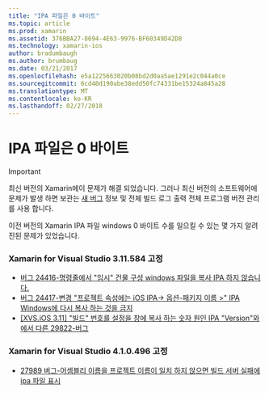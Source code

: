 ```yaml
---
title: "IPA 파일은 0 바이트"
ms.topic: article
ms.prod: xamarin
ms.assetid: 376BBA27-8694-4E63-9976-BF60349D42D8
ms.technology: xamarin-ios
author: bradumbaugh
ms.author: brumbaug
ms.date: 03/21/2017
ms.openlocfilehash: e5a1225663020b08bd2d0aa5ae1291e2c044a0ce
ms.sourcegitcommit: 6cd40d190abe38edd50fc74331be15324a845a28
ms.translationtype: MT
ms.contentlocale: ko-KR
ms.lasthandoff: 02/27/2018
---
```

# <a name="ipa-file-is-0-bytes"></a>IPA 파일은 0 바이트

> [!IMPORTANT]
> 최신 버전의 Xamarin에이 문제가 해결 되었습니다. 그러나 최신 버전의 소프트웨어에 문제가 발생 하면 보관는 [새 버그](~/cross-platform/troubleshooting/questions/howto-file-bug.md) 정보 및 전체 빌드 로그 출력 전체 프로그램 버전 관리를 사용 합니다.



이전 버전의 Xamarin IPA 파일 windows 0 바이트 수를 일으킬 수 있는 몇 가지 알려진된 문제가 있었습니다. 

### <a name="fixed-in-xamarin-for-visual-studio-311584"></a>Xamarin for Visual Studio 3.11.584 고정 
- [버그 24416-명령줄에서 "임시" 건물 구성 windows 파일을 복사 IPA 하지 않습니다.](https://bugzilla.xamarin.com/show_bug.cgi?id=24416)
- [버그 24417-변경 "프로젝트 속성에는 iOS IPA-> 옵션-패키지 이름 >" IPA Windows에 다시 복사 하는 것을 금지](https://bugzilla.xamarin.com/show_bug.cgi?id=24417)
- [[XVS.iOS 3.11] "빌드" 번호를 설정을 창에 복사 하는 숫자 원인 IPA "Version"와에서 다른 29822-버그](https://bugzilla.xamarin.com/show_bug.cgi?id=29822)

### <a name="fixed-in-xamarin-for-visual-studio-410496"></a>Xamarin for Visual Studio 4.1.0.496 고정
- [27989 버그-어셈블리 이름을 프로젝트 이름이 일치 하지 않으면 빌드 서버 실패에 ipa 파일 표시](https://bugzilla.xamarin.com/show_bug.cgi?id=27989)
